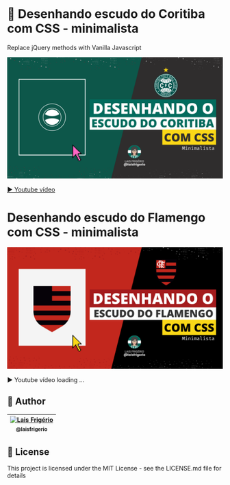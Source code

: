 # 💚 Desenhando escudo do Coritiba com CSS - minimalista

Replace jQuery methods with Vanilla Javascript

<p align="center">
  <a><img src="./images/video-1-youtube-capa.png" alt="Desenhando escudo do Coritiba com CSS - minimalista" title="Desenhando escudo do Coritiba com CSS - minimalista"></a>
</p>

[▶️ Youtube vídeo](https://www.youtube.com/watch?v=SPd3OlV3dF8&ab_channel=LaisFrigerio)

# Desenhando escudo do Flamengo com CSS - minimalista

<p align="center">
  <a><img src="./images/video-2-youtube-capa.png" alt="Desenhando escudo do Flamengo com CSS - minimalista" title="Desenhando escudo do Flamengo com CSS - minimalista"></a>
</p>

▶️ Youtube vídeo loading ...

## 👩 Author

| [<img src="https://avatars.githubusercontent.com/u/20709086?v=4" width="100px;" alt="Lais Frigério"/><br /><sub><b>@laisfrigerio</b></sub>](https://github.com/laisfrigerio)<br /> |
| :---: |

## 📄 License

This project is licensed under the MIT License - see the LICENSE.md file for details